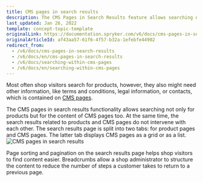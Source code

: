 ```yaml
---
title: CMS pages in search results
description: The CMS Pages in Search Results feature allows searching not only for products but for CMS pages content as well.
last_updated: Jan 26, 2022
template: concept-topic-template
originalLink: https://documentation.spryker.com/v6/docs/cms-pages-in-search-results
originalArticleId: af43aa57-61f6-4f57-b32a-1efebfe44902
redirect_from:
  - /v6/docs/cms-pages-in-search-results
  - /v6/docs/en/cms-pages-in-search-results
  - /v6/docs/searching-within-cms-pages
  - /v6/docs/en/searching-within-cms-pages
---
```


Most often shop visitors search for products, however, they also might need other information, like terms and conditions, legal information, or contacts, which is contained on [CMS pages](/docs/scos/user/features/{{page.version}}/cms-feature-overview/cms-pages-overview.html).

The CMS pages in search results functionality allows searching not only for products but for the content of CMS pages too. At the same time, the search results related to products and CMS pages do not intervene with each other. The search results page is split into two tabs: for product pages and CMS pages. The latter tab displays CMS pages as a grid or as a list.
![CMS pages in search results](https://spryker.s3.eu-central-1.amazonaws.com/docs/Features/Search+and+Filter/CMS+Pages+in+Search+Results/cms-pages-in-search-results.png)

Page sorting and pagination on the search results page helps shop visitors to find content easier. Breadcrumbs allow a shop administrator to structure the content to reduce the number of steps a customer takes to return to a previous page.

  
